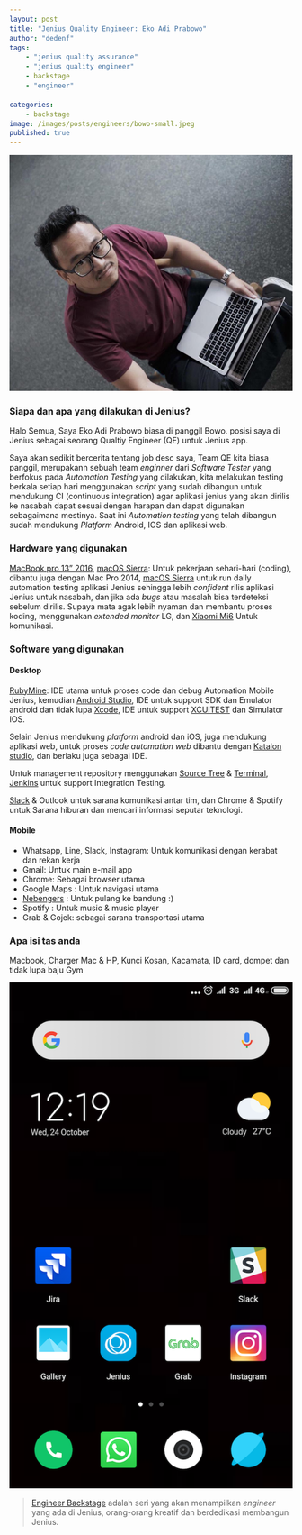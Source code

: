 ```yaml
---
layout: post
title: "Jenius Quality Engineer: Eko Adi Prabowo"
author: "dedenf"
tags:
    - "jenius quality assurance"
    - "jenius quality engineer"
    - backstage
    - "engineer"

categories: 
    - backstage
image: /images/posts/engineers/bowo-small.jpeg
published: true
---
```


[![Eko Adi Prabowo](/images/posts/engineers/bowo-small.jpeg)](/images/posts/engineers/bowo-large.jpeg)
### Siapa dan apa yang dilakukan di Jenius?
Halo Semua, Saya Eko Adi Prabowo biasa di panggil Bowo. posisi saya di Jenius sebagai seorang Qualtiy Engineer (QE) untuk Jenius app.

Saya akan sedikit bercerita tentang job desc saya, Team QE kita biasa panggil, merupakann sebuah team _enginner_ dari _Software Tester_ yang berfokus pada _Automation Testing_ yang dilakukan, kita melakukan testing berkala setiap hari menggunakan _script_ yang sudah dibangun untuk mendukung CI (continuous integration) agar aplikasi jenius yang akan dirilis ke nasabah dapat sesuai dengan harapan dan dapat digunakan sebagaimana mestinya. Saat ini _Automation testing_ yang telah dibangun sudah mendukung _Platform_ Android, IOS dan aplikasi web.
<!-- more -->

### Hardware yang digunakan
[MacBook pro 13” 2016](https://support.apple.com/kb/SP747), [macOS Sierra](https://en.wikipedia.org/wiki/MacOS_Sierra): Untuk pekerjaan sehari-hari (coding), dibantu juga dengan Mac Pro 2014, [macOS Sierra](https://en.wikipedia.org/wiki/MacOS_Sierra) untuk run daily automation testing aplikasi Jenius sehingga lebih _confident_ rilis aplikasi Jenius untuk nasabah, dan jika ada _bugs_ atau masalah bisa terdeteksi sebelum dirilis.
Supaya mata agak lebih nyaman dan membantu proses koding, menggunakan _extended monitor_ LG, dan [Xiaomi Mi6](https://www.mi.com/en/mi6/) Untuk komunikasi.

### Software yang digunakan
#### Desktop
[RubyMine](https://www.jetbrains.com/ruby/): IDE utama untuk proses code dan debug Automation Mobile Jenius, kemudian [Android Studio](https://developer.android.com/studio/), IDE untuk support SDK dan Emulator android dan tidak lupa [Xcode](https://developer.apple.com/xcode/), IDE untuk support [XCUITEST](https://appium.io/docs/en/drivers/ios-xcuitest/) dan Simulator IOS.

Selain Jenius mendukung _platform_ android dan iOS, juga mendukung aplikasi web, untuk proses _code automation web_ dibantu dengan [Katalon studio](https://www.katalon.com/), dan berlaku juga sebagai IDE.

Untuk management repository menggunakan [Source Tree](https://www.sourcetreeapp.com/) & [Terminal](https://en.wikipedia.org/wiki/Terminal_(macOS)), [Jenkins](https://jenkins.io/) untuk support Integration Testing. 

[Slack](https://slack.com/) & Outlook untuk sarana komunikasi antar tim, dan Chrome & Spotify untuk Sarana hiburan dan mencari informasi seputar teknologi.

#### Mobile
- Whatsapp, Line, Slack, Instagram: Untuk komunikasi dengan kerabat dan rekan kerja
- Gmail: Untuk main e-mail app
- Chrome: Sebagai browser utama
- Google Maps : Untuk navigasi utama
- [Nebengers](https://www.nebengers.com/) : Untuk pulang ke bandung :)
- Spotify : Untuk music & music player
- Grab & Gojek: sebagai sarana transportasi utama

 
### Apa isi tas anda
Macbook, Charger Mac & HP, Kunci Kosan, Kacamata, ID card, dompet dan tidak lupa baju Gym

[![Eko Adi Prabowo homescreen](/images/posts/engineers/bowo-hs-small.png)](/images/posts/engineers/bowo-hs-large.png)

>[Engineer Backstage](/categories/engineer/) adalah seri yang akan menampilkan _engineer_  yang ada di Jenius, orang-orang kreatif dan berdedikasi membangun Jenius.
